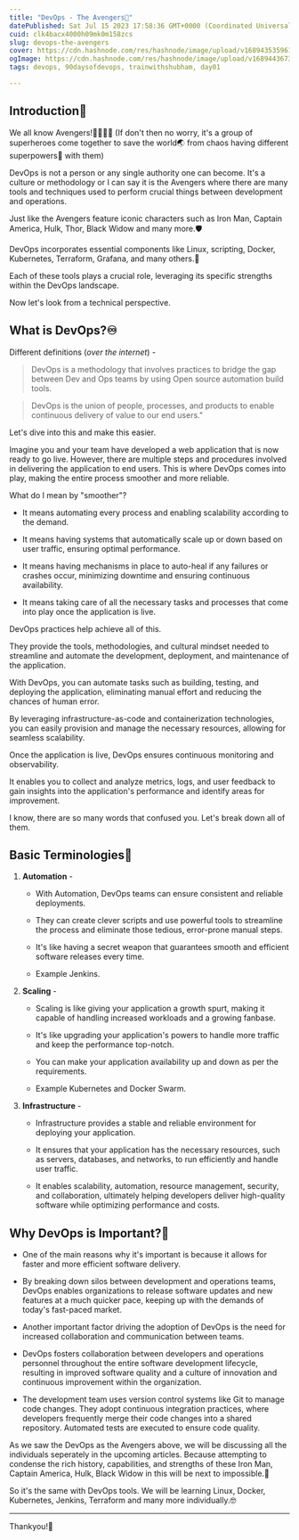 ```yaml
---
title: "DevOps - The Avengers💪"
datePublished: Sat Jul 15 2023 17:58:36 GMT+0000 (Coordinated Universal Time)
cuid: clk4bacx4000h09mk0m158zcs
slug: devops-the-avengers
cover: https://cdn.hashnode.com/res/hashnode/image/upload/v1689435359613/bf80c9c2-321b-4beb-8780-d04c0df235d6.png
ogImage: https://cdn.hashnode.com/res/hashnode/image/upload/v1689443673440/bcda09f1-5c72-42e7-b4c0-f6a9de4080f9.png
tags: devops, 90daysofdevops, trainwithshubham, day01

---
```


## Introduction👼

We all know Avengers!🦸‍♂️🦸‍♀️ (If don't then no worry, it's a group of superheroes come together to save the world🌏 from chaos having different superpowers👊 with them)

DevOps is not a person or any single authority one can become. It's a culture or methodology or I can say it is the Avengers where there are many tools and techniques used to perform crucial things between development and operations.

Just like the Avengers feature iconic characters such as Iron Man, Captain America, Hulk, Thor, Black Widow and many more.🛡️

DevOps incorporates essential components like Linux, scripting, Docker, Kubernetes, Terraform, Grafana, and many others.🔁

Each of these tools plays a crucial role, leveraging its specific strengths within the DevOps landscape.

Now let's look from a technical perspective.

## What is DevOps?♾️

Different definitions (*over the internet*) -

> DevOps is a methodology that involves practices to bridge the gap between Dev and Ops teams by using Open source automation build tools.

> DevOps is the union of people, processes, and products to enable continuous delivery of value to our end users."

Let's dive into this and make this easier.

Imagine you and your team have developed a web application that is now ready to go live. However, there are multiple steps and procedures involved in delivering the application to end users. This is where DevOps comes into play, making the entire process smoother and more reliable.

What do I mean by "smoother"?

* It means automating every process and enabling scalability according to the demand.
    
* It means having systems that automatically scale up or down based on user traffic, ensuring optimal performance.
    
* It means having mechanisms in place to auto-heal if any failures or crashes occur, minimizing downtime and ensuring continuous availability.
    
* It means taking care of all the necessary tasks and processes that come into play once the application is live.
    

DevOps practices help achieve all of this.

They provide the tools, methodologies, and cultural mindset needed to streamline and automate the development, deployment, and maintenance of the application.

With DevOps, you can automate tasks such as building, testing, and deploying the application, eliminating manual effort and reducing the chances of human error.

By leveraging infrastructure-as-code and containerization technologies, you can easily provision and manage the necessary resources, allowing for seamless scalability.

Once the application is live, DevOps ensures continuous monitoring and observability.

It enables you to collect and analyze metrics, logs, and user feedback to gain insights into the application's performance and identify areas for improvement.

I know, there are so many words that confused you. Let's break down all of them.

## Basic Terminologies🥸

1. **Automation** -
    
    * With Automation, DevOps teams can ensure consistent and reliable deployments.
        
    * They can create clever scripts and use powerful tools to streamline the process and eliminate those tedious, error-prone manual steps.
        
    * It's like having a secret weapon that guarantees smooth and efficient software releases every time.
        
    * Example Jenkins.
        
2. **Scaling** -
    
    * Scaling is like giving your application a growth spurt, making it capable of handling increased workloads and a growing fanbase.
        
    * It's like upgrading your application's powers to handle more traffic and keep the performance top-notch.
        
    * You can make your application availability up and down as per the requirements.
        
    * Example Kubernetes and Docker Swarm.
        
3. **Infrastructure** -
    
    * Infrastructure provides a stable and reliable environment for deploying your application.
        
    * It ensures that your application has the necessary resources, such as servers, databases, and networks, to run efficiently and handle user traffic.
        
    * It enables scalability, automation, resource management, security, and collaboration, ultimately helping developers deliver high-quality software while optimizing performance and costs.
        

## Why DevOps is Important?💭

* One of the main reasons why it's important is because it allows for faster and more efficient software delivery.
    
* By breaking down silos between development and operations teams, DevOps enables organizations to release software updates and new features at a much quicker pace, keeping up with the demands of today's fast-paced market.
    
* Another important factor driving the adoption of DevOps is the need for increased collaboration and communication between teams.
    
* DevOps fosters collaboration between developers and operations personnel throughout the entire software development lifecycle, resulting in improved software quality and a culture of innovation and continuous improvement within the organization.
    
* The development team uses version control systems like Git to manage code changes. They adopt continuous integration practices, where developers frequently merge their code changes into a shared repository. Automated tests are executed to ensure code quality.
    

As we saw the DevOps as the Avengers above, we will be discussing all the individuals seperately in the upcoming articles. Because attempting to condense the rich history, capabilities, and strengths of these Iron Man, Captain America, Hulk, Black Widow in this will be next to impossible.🙂

So it's the same with DevOps tools. We will be learning Linux, Docker, Kubernetes, Jenkins, Terraform and many more individually.🤓

---

Thankyou!🖤